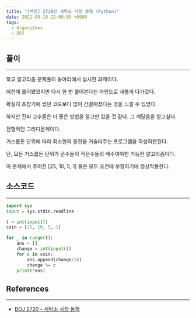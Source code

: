 ```yaml
---
title: "[백준] 2720번 세탁소 사장 동혁 (Python)"
date: 2021-09-18 22:00:00 +0900
tags:
  - Algorithms
  - BOJ
---
```


## 풀이

---

학교 알고리즘 문제풀이 동아리에서 실시한 과제이다.

예전에 풀어봤었지만 다시 한 번 풀어본다는 마인드로 새롭게 다가갔다.

확실히 초창기에 썼던 코드보다 많이 간결해졌다는 것을 느낄 수 있었다.

하지만 진짜 고수들은 더 좋은 방법을 알고만 있을 것 같다. 그 깨달음을 얻고싶다.



전형적인 그리디문제이다.

거스름돈 단위에 따라 최소한의 동전을 거슬러주는 프로그램을 작성하면된다.

단, 모든 거스름돈 단위가 큰수들이 작은수들의 배수여야만 가능한 알고리즘이다.



이 문제에서 주어진 [25, 10, 5, 1] 들은 모두 조건에 부합하기에 정상작동한다.

## 소스코드

---

```python
import sys
input = sys.stdin.readline

t = int(input())
coin = [25, 10, 5, 1]

for _ in range(t):
    ans = []
    change = int(input())
    for c in coin:
        ans.append(change//c)
        change %= c
    print(*ans)
```

## References

---

- [BOJ 2720 - 세탁소 사장 동혁](https://www.acmicpc.net/problem/2720)

